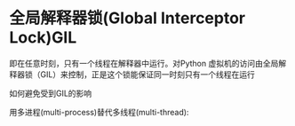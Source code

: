 # 全局解释器锁(Global Interceptor Lock)GIL

即在任意时刻，只有一个线程在解释器中运行。对Python 虚拟机的访问由全局解释器锁（GIL）来控制，正是这个锁能保证同一时刻只有一个线程在运行

如何避免受到GIL的影响

用多进程(multi-process)替代多线程(multi-thread):
